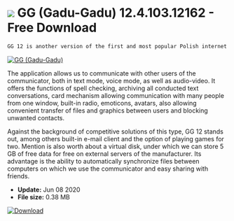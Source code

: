 # ![](https://cdn.softexe.net/static/icon/3/gg-gadu-gadu-9364.png) GG (Gadu-Gadu) 12.4.103.12162 - Free Download

```sh
GG 12 is another version of the first and most popular Polish internet messenger, allowing users to text and audio-video communication based on Instant Messaging (IM) technology.
```
[![GG (Gadu-Gadu)](https://gallery.dpcdn.pl/imgc/Tools/248/g_-_420x350_1.5_-_x20130904170739_0.png)](https://softexe.net/win/internet/messenger/gg-gadu-gadu:acfd.html)

The application allows us to communicate with other users of the communicator, both in text mode, voice mode, as well as audio-video. It offers the functions of spell checking, archiving all conducted text conversations, card mechanism allowing communication with many people from one window, built-in radio, emoticons, avatars, also allowing convenient transfer of files and graphics between users and blocking unwanted contacts.
 
 Against the background of competitive solutions of this type, GG 12 stands out, among others built-in e-mail client and the option of playing games for two. Mention is also worth about a virtual disk, under which we can store 5 GB of free data for free on external servers of the manufacturer. Its advantage is the ability to automatically synchronize files between computers on which we use the communicator and easy sharing with friends.


- **Update:** Jun 08 2020
- **File size:** 0.38 MB

[![Download](https://cdn.softexe.net/static/img/download.png)](https://softexe.net/win/internet/messenger/gg-gadu-gadu:acfd.html)

